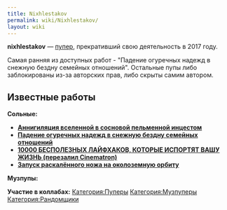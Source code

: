 ```yaml
---
title: Nixhlestakov
permalink: wiki/Nixhlestakov/
layout: wiki
---
```


**nixhlestakov** — [пупер](Пуперы "wikilink"), прекративший свою
деятельность в 2017 году.

Самая ранняя из доступных работ - "Падение огуречных надежд в снежную
бездну семейных отношений". Остальные пупы либо заблокированы из-за
авторских прав, либо скрыты самим автором.

## Известные работы

**Сольные:**

-   **[Аннигиляция вселенной в сосновой пельменной
    инцестом](https://youtu.be/PEekc2DstLg)**
-   **[Падение огуречных надежд в снежную бездну семейных
    отношений](https://youtu.be/oG0gY8jolHI)**
-   **[10000 БЕСПОЛЕЗНЫХ ЛАЙФХАКОВ, КОТОРЫЕ ИСПОРТЯТ ВАШУ ЖИЗНЬ
    (перезалил Cinematron)](https://youtu.be/eOhp862Q0MA)**
-   **[Запуск раскалённого ножа на околоземную
    орбиту](https://youtu.be/xFHVivVCl0I)**

**Музпупы:**

**Участие в коллабах:** [Категория:Пуперы](Категория:Пуперы "wikilink")
[Категория:Музпуперы](Категория:Музпуперы "wikilink")
[Категория:Рандомщики](Категория:Рандомщики "wikilink")
